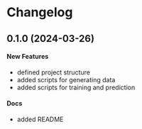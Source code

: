 # Changelog

## 0.1.0 (2024-03-26)
#### New Features

* defined project structure
* added scripts for generating data
* added scripts for training and prediction

#### Docs
* added README